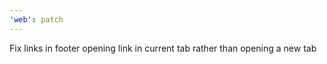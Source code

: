 ```yaml
---
'web': patch
---
```


Fix links in footer opening link in current tab rather than opening a new tab
